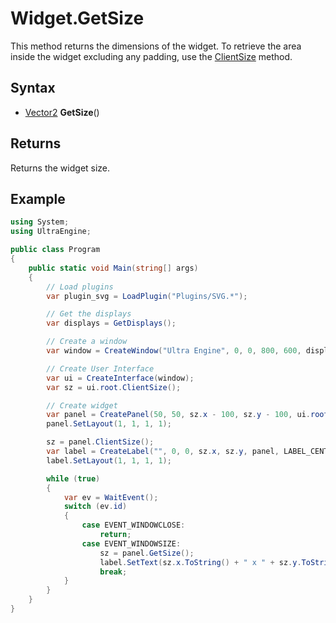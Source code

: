 # Widget.GetSize

This method returns the dimensions of the widget. To retrieve the area inside the widget excluding any padding, use the [ClientSize](Widget_ClientSize.md) method.

## Syntax

- [Vector2](iVec2.md) **GetSize**()

## Returns

Returns the widget size.

## Example

```csharp
using System;
using UltraEngine;

public class Program
{
    public static void Main(string[] args)
    {
        // Load plugins
        var plugin_svg = LoadPlugin("Plugins/SVG.*");

        // Get the displays
        var displays = GetDisplays();

        // Create a window
        var window = CreateWindow("Ultra Engine", 0, 0, 800, 600, displays[0], WINDOW_TITLEBAR | WINDOW_RESIZABLE);

        // Create User Interface
        var ui = CreateInterface(window);
        var sz = ui.root.ClientSize();

        // Create widget
        var panel = CreatePanel(50, 50, sz.x - 100, sz.y - 100, ui.root, PANEL_BORDER);
        panel.SetLayout(1, 1, 1, 1);

        sz = panel.ClientSize();
        var label = CreateLabel("", 0, 0, sz.x, sz.y, panel, LABEL_CENTER | LABEL_MIDDLE);
        label.SetLayout(1, 1, 1, 1);

        while (true)
        {
            var ev = WaitEvent();
            switch (ev.id)
            {
                case EVENT_WINDOWCLOSE:
                    return;
                case EVENT_WINDOWSIZE:
                    sz = panel.GetSize();
                    label.SetText(sz.x.ToString() + " x " + sz.y.ToString());
                    break;
            }
        }
    }
}
```